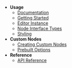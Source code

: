 * **Usage**
  * [Documentation](/)
  * [Getting Started](/getting-started.md)
  * [Editor Instance](/editor.md)
  * [Node Interface Types](/interface-types.md)
  * [Styling](/styling.md)
* **Custom Nodes**
  * [Creating Custom Nodes](/custom-nodes.md)
  * [Prebuilt Options](/prebuilt-options.md)
* **Reference**
  * [API Reference](/baklavajs/api/index.html)